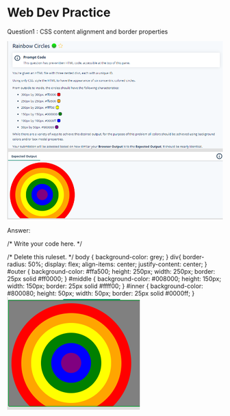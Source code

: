 # Web Dev Practice
Question1 :
CSS content alignment and border properties

![Alt text](image.png)

Answer:

/*  Write your code here. */

/* Delete this ruleset. */
body {
  background-color: grey;
}
div{
  border-radius: 50%;
  display: flex;
  align-items: center;
  justify-content: center;
}
#outer {
  background-color: #ffa500;
  height: 250px;
  width: 250px;
  border: 25px solid #ff0000;
}
#middle {
  background-color: #008000;
  height: 150px;
  width: 150px;
  border: 25px solid #ffff00;
}
#inner {
  background-color: #800080;
  height: 50px;
  width: 50px;
  border: 25px solid #0000ff;
}
![Alt text](image-1.png)
